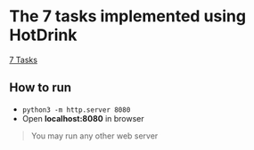 # The 7 tasks implemented using HotDrink

[7 Tasks](https://eugenkiss.github.io/7guis/tasks/)

## How to run
* `python3 -m http.server 8080`
* Open **localhost:8080** in browser

> You may run any other web server
